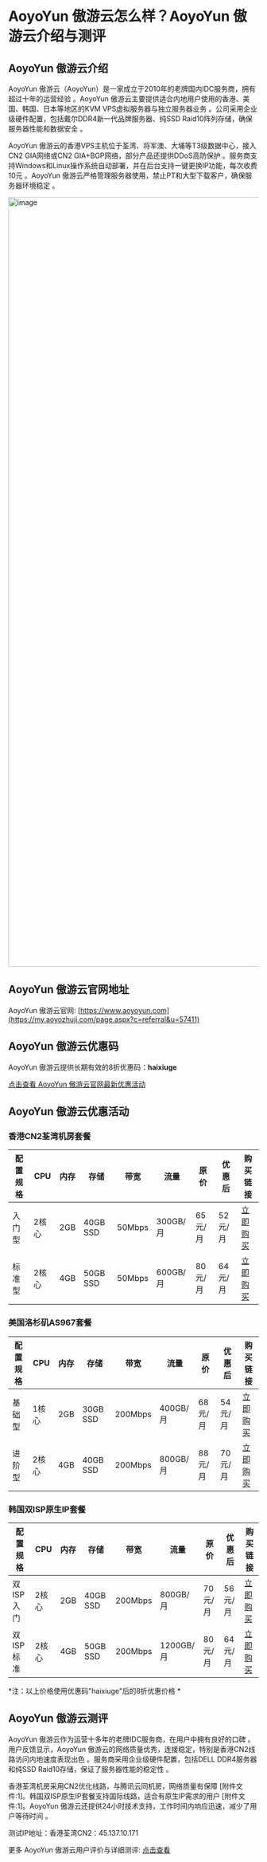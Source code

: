 # AoyoYun 傲游云怎么样？AoyoYun 傲游云介绍与测评

## AoyoYun 傲游云介绍

AoyoYun 傲游云（AoyoYun）是一家成立于2010年的老牌国内IDC服务商，拥有超过十年的运营经验 。AoyoYun 傲游云主要提供适合内地用户使用的香港、美国、韩国、日本等地区的KVM VPS虚拟服务器与独立服务器业务 。公司采用企业级硬件配置，包括戴尔DDR4新一代品牌服务器、纯SSD Raid10阵列存储，确保服务器性能和数据安全 。

AoyoYun 傲游云的香港VPS主机位于荃湾、将军澳、大埔等T3级数据中心，接入CN2 GIA网络或CN2 GIA+BGP网络，部分产品还提供DDoS高防保护 。服务商支持Windows和Linux操作系统自动部署，并在后台支持一键更换IP功能，每次收费10元 。AoyoYun 傲游云严格管理服务器使用，禁止PT和大型下载客户，确保服务器环境稳定 。

<img width="2480" height="1545" alt="image" src="https://github.com/user-attachments/assets/17bec98a-4e81-4d7a-8d72-7953baf2da47" />

## AoyoYun 傲游云官网地址

AoyoYun 傲游云官网: [https://www.aoyoyun.com](https://my.aoyozhuji.com/page.aspx?c=referral&u=57411)

## AoyoYun 傲游云优惠码

AoyoYun 傲游云提供长期有效的8折优惠码：**haixiuge**

[点击查看 AoyoYun 傲游云官网最新优惠活动](https://my.aoyozhuji.com/page.aspx?c=referral&u=57411)

## AoyoYun 傲游云优惠活动

### 香港CN2荃湾机房套餐

| 配置规格 | CPU | 内存 | 存储 | 带宽 | 流量 | 原价 | 优惠后 | 购买链接 |
|---------|-----|------|------|------|------|------|--------|----------|
| 入门型 | 2核心 | 2GB | 40GB SSD | 50Mbps | 300GB/月 | 65元/月 | 52元/月 | [立即购买](https://my.aoyozhuji.com/page.aspx?c=referral&u=57411) |
| 标准型 | 2核心 | 4GB | 50GB SSD | 50Mbps | 600GB/月 | 80元/月 | 64元/月 | [立即购买](https://my.aoyozhuji.com/page.aspx?c=referral&u=57411) |

### 美国洛杉矶AS967套餐

| 配置规格 | CPU | 内存 | 存储 | 带宽 | 流量 | 原价 | 优惠后 | 购买链接 |
|---------|-----|------|------|------|------|------|--------|----------|
| 基础型 | 1核心 | 2GB | 30GB SSD | 200Mbps | 400GB/月 | 68元/月 | 54元/月 | [立即购买](https://my.aoyozhuji.com/page.aspx?c=referral&u=57411) |
| 进阶型 | 2核心 | 4GB | 40GB SSD | 200Mbps | 800GB/月 | 88元/月 | 70元/月 | [立即购买](https://my.aoyozhuji.com/page.aspx?c=referral&u=57411) |

### 韩国双ISP原生IP套餐

| 配置规格 | CPU | 内存 | 存储 | 带宽 | 流量 | 原价 | 优惠后 | 购买链接 |
|---------|-----|------|------|------|------|------|--------|----------|
| 双ISP入门 | 2核心 | 2GB | 40GB SSD | 200Mbps | 800GB/月 | 70元/月 | 56元/月 | [立即购买](https://my.aoyozhuji.com/page.aspx?c=referral&u=57411) |
| 双ISP标准 | 2核心 | 4GB | 50GB SSD | 200Mbps | 1200GB/月 | 80元/月 | 64元/月 | [立即购买](https://my.aoyozhuji.com/page.aspx?c=referral&u=57411) |

*注：以上价格使用优惠码"haixiuge"后的8折优惠价格 *

## AoyoYun 傲游云测评

AoyoYun 傲游云作为运营十多年的老牌IDC服务商，在用户中拥有良好的口碑 。用户反馈显示，AoyoYun 傲游云的网络质量优秀，连接稳定，特别是香港CN2线路访问内地速度表现出色 。服务商采用企业级硬件配置，包括DELL DDR4服务器和纯SSD Raid10存储，保证了服务器性能的稳定性 。

香港荃湾机房采用CN2优化线路，与腾讯云同机房，网络质量有保障 [附件文件:1]。韩国双ISP原生IP套餐支持国际线路，适合有原生IP需求的用户 [附件文件:1]。AoyoYun 傲游云还提供24小时技术支持，工作时间内响应迅速，减少了用户等待时间 。

测试IP地址：香港荃湾CN2：45.137.10.171 

更多 AoyoYun 傲游云用户评价与详细测评: [点击查看](https://my.aoyozhuji.com/page.aspx?c=referral&u=57411)


